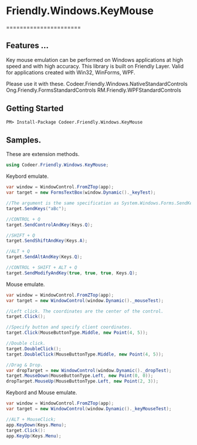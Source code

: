 # Friendly.Windows.KeyMouse
======================

## Features ...
Key mouse emulation can be performed on Windows applications at high speed and with high accuracy.
This library is built on Friendly Layer.
Valid for applications created with Win32, WinForms, WPF.

Please use it with these.
Codeer.Friendly.Windows.NativeStandardControls
Ong.Friendly.FormsStandardControls
RM.Friendly.WPFStandardControls

## Getting Started
    PM> Install-Package Codeer.Friendly.Windows.KeyMouse

## Samples.
These are extension methods.
```csharp
using Codeer.Friendly.Windows.KeyMouse;
```
Keybord emulate.
```csharp
var window = WindowControl.FromZTop(app);
var target = new FormsTextBox(window.Dynamic()._keyTest);

//The argument is the same specification as System.Windows.Forms.SendKeys.
target.SendKeys("aBc");

//CONTROL + Q
target.SendControlAndKey(Keys.Q);

//SHIFT + Q
target.SendShiftAndKey(Keys.A);

//ALT + Q
target.SendAltAndKey(Keys.Q);

//CONTROL + SHIFT + ALT + Q
target.SendModifyAndKey(true, true, true, Keys.Q);
```

Mouse emulate.
```csharp
var window = WindowControl.FromZTop(app);
var target = new WindowControl(window.Dynamic()._mouseTest);

//Left click. The coordinates are the center of the control.
target.Click();

//Specify button and specify client coordinates.
target.Click(MouseButtonType.Middle, new Point(4, 5));

//Double click.
target.DoubleClick();
target.DoubleClick(MouseButtonType.Middle, new Point(4, 5));

//Drag & Drop.
var dropTarget = new WindowControl(window.Dynamic()._dropTest);
target.MouseDown(MouseButtonType.Left, new Point(0, 0));
dropTarget.MouseUp(MouseButtonType.Left, new Point(2, 3));
```
Keybord and Mouse emulate.
```csharp
var window = WindowControl.FromZTop(app);
var target = new WindowControl(window.Dynamic()._keyMouseTest);

//ALT + MouseClick;
app.KeyDown(Keys.Menu);
target.Click():
app.KeyUp(Keys.Menu);
```
